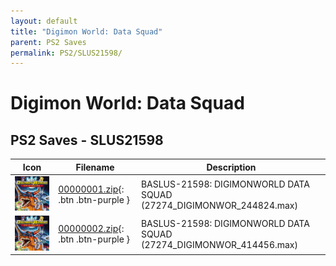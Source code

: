 ```yaml
---
layout: default
title: "Digimon World: Data Squad"
parent: PS2 Saves
permalink: PS2/SLUS21598/
---
```

# Digimon World: Data Squad

## PS2 Saves - SLUS21598

| Icon | Filename | Description |
|------|----------|-------------|
| ![Digimon World: Data Squad](icon0.png) | [00000001.zip](00000001.zip){: .btn .btn-purple } | BASLUS-21598: DIGIMONWORLD DATA SQUAD (27274_DIGIMONWOR_244824.max) |
| ![Digimon World: Data Squad](icon0.png) | [00000002.zip](00000002.zip){: .btn .btn-purple } | BASLUS-21598: DIGIMONWORLD DATA SQUAD (27274_DIGIMONWOR_414456.max) |
